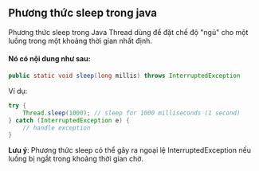 
## Phương thức sleep trong java


Phương thức sleep trong Java Thread dùng để đặt chế độ "ngủ" cho một luồng trong một khoảng thời gian nhất định. 

#### Nó có nội dung như sau:
```java
public static void sleep(long millis) throws InterruptedException
```

Ví dụ:

```java
try {
    Thread.sleep(1000); // sleep for 1000 milliseconds (1 second)
} catch (InterruptedException e) {
    // handle exception
}
```

**Lưu ý**: Phương thức sleep có thể gây ra ngoại lệ InterruptedException nếu luồng bị ngắt trong khoảng thời gian chờ.





